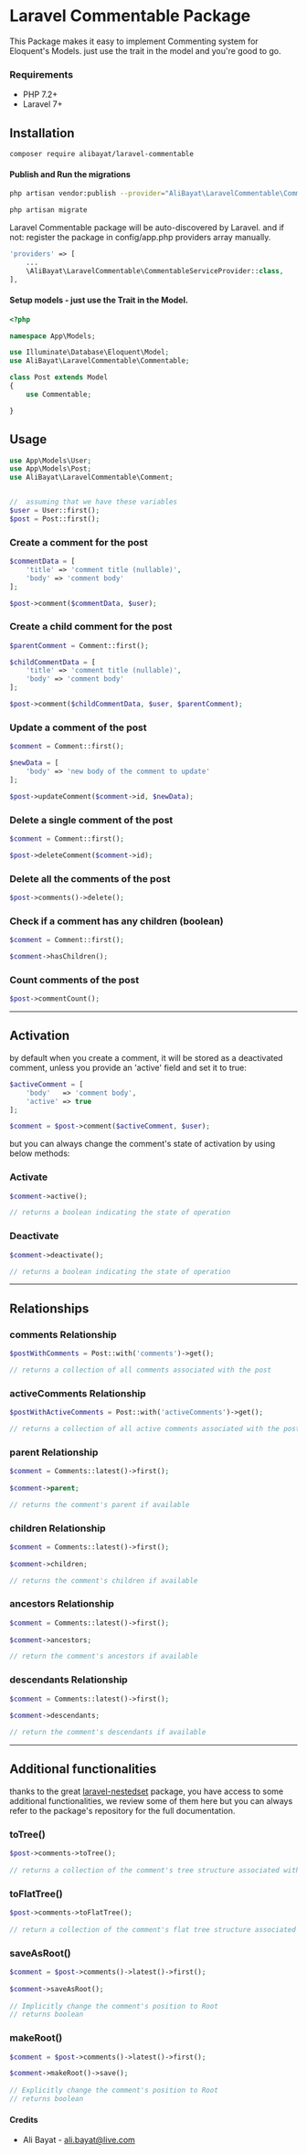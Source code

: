 
Laravel Commentable Package
============

This Package makes it easy to implement Commenting system for Eloquent's Models. just use the trait in the model and you're good to go.


### Requirements
- PHP 7.2+
- Laravel 7+

## Installation

	composer require alibayat/laravel-commentable

#### Publish and Run the migrations


```bash
php artisan vendor:publish --provider="AliBayat\LaravelCommentable\CommentableServiceProvider"

php artisan migrate
```


Laravel Commentable package will be auto-discovered by Laravel. and if not: register the package in config/app.php providers array manually.
```php
'providers' => [
	...
	\AliBayat\LaravelCommentable\CommentableServiceProvider::class,
],
```


#### Setup models - just use the Trait in the Model.

```php
<?php

namespace App\Models;

use Illuminate\Database\Eloquent\Model;
use AliBayat\LaravelCommentable\Commentable;

class Post extends Model
{
	use Commentable;

}

```

## Usage
```php
use App\Models\User;
use App\Models\Post;
use AliBayat\LaravelCommentable\Comment;


//  assuming that we have these variables
$user = User::first();
$post = Post::first();

```
### Create a comment for the post

```php
$commentData = [
	'title' => 'comment title (nullable)', 
	'body' => 'comment body'
];

$post->comment($commentData, $user);
```

### Create a child comment for the post

```php
$parentComment = Comment::first();

$childCommentData = [
	'title' => 'comment title (nullable)', 
	'body' => 'comment body'
];

$post->comment($childCommentData, $user, $parentComment);  
```

### Update a comment of the post
```php
$comment = Comment::first();

$newData = [
	'body' => 'new body of the comment to update'
];

$post->updateComment($comment->id, $newData);
```

### Delete a single comment of the post
```php
$comment = Comment::first();

$post->deleteComment($comment->id); 
```

### Delete all the comments of the post
```php
$post->comments()->delete();
```

### Check if a comment has any children (boolean)
```php
$comment = Comment::first();

$comment->hasChildren(); 
```

### Count comments of the post
```php
$post->commentCount();
```

---

## Activation

by default when you create a comment, it will be stored as a deactivated comment, unless you provide an 'active' field and set it to true:
```php
$activeComment = [
	'body'   => 'comment body',
	'active' => true
];

$comment = $post->comment($activeComment, $user);
```

but you can always change the comment's state of activation by using below methods:

### Activate
```php
$comment->active();

// returns a boolean indicating the state of operation
```

### Deactivate
```php
$comment->deactivate();

// returns a boolean indicating the state of operation
```
---

## Relationships

### comments Relationship
```php
$postWithComments = Post::with('comments')->get();

// returns a collection of all comments associated with the post

```


### activeComments Relationship
```php
$postWithActiveComments = Post::with('activeComments')->get();

// returns a collection of all active comments associated with the post

```



### parent Relationship
```php
$comment = Comments::latest()->first();
    
$comment->parent;

// returns the comment's parent if available

```



### children Relationship
```php
$comment = Comments::latest()->first();
    
$comment->children;

// returns the comment's children if available

```


### ancestors Relationship
```php
$comment = Comments::latest()->first();
    
$comment->ancestors;

// return the comment's ancestors if available

```


### descendants Relationship
```php
$comment = Comments::latest()->first();
    
$comment->descendants;

// return the comment's descendants if available

```




---

## Additional functionalities
thanks to the great [laravel-nestedset](https://github.com/lazychaser/laravel-nestedset) package, you have access to some additional functionalities, we review some of them here but you can always refer to the package's repository for the full documentation.

### toTree()
```php
$post->comments->toTree();
    
// returns a collection of the comment's tree structure associated with the post

```


### toFlatTree()
```php
$post->comments->toFlatTree();
    
// return a collection of the comment's flat tree structure associated with the post

```

### saveAsRoot()
```php
$comment = $post->comments()->latest()->first();
    
$comment->saveAsRoot();
    
// Implicitly change the comment's position to Root
// returns boolean

```


### makeRoot()
```php
$comment = $post->comments()->latest()->first();

$comment->makeRoot()->save();
    
// Explicitly change the comment's position to Root
// returns boolean

```


#### Credits

 - Ali Bayat - <ali.bayat@live.com>
